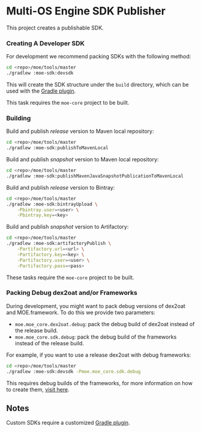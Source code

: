 # Multi-OS Engine SDK Publisher

This project creates a publishable SDK.

### Creating A Developer SDK

For development we recommend packing SDKs with the following method:

```sh
cd <repo>/moe/tools/master
./gradlew :moe-sdk:devsdk
```

This will create the SDK structure under the `build` directory, which can be used with the [Gradle plugin](https://github.com/multi-os-engine/moe-plugin-gradle).

This task requires the `moe-core` project to be built.

### Building

Build and publish _release_ version to Maven local repository:

```sh
cd <repo>/moe/tools/master
./gradlew :moe-sdk:publishToMavenLocal
```

Build and publish _snapshot_ version to Maven local repository:

```sh
cd <repo>/moe/tools/master
./gradlew :moe-sdk:publishMavenJavaSnapshotPublicationToMavenLocal
```

Build and publish _release_ version to Bintray:

```sh
cd <repo>/moe/tools/master
./gradlew :moe-sdk:bintrayUpload \
    -Pbintray.user=<user> \
    -Pbintray.key=<key>
```

Build and publish _snapshot_ version to Artifactory:

```sh
cd <repo>/moe/tools/master
./gradlew :moe-sdk:artifactoryPublish \
    -Partifactory.url=<url> \
    -Partifactory.key=<key> \
    -Partifactory.user=<user> \
    -Partifactory.pass=<pass>
```

These tasks require the `moe-core` project to be built.

### Packing Debug dex2oat and/or Frameworks

During development, you might want to pack debug versions of dex2oat and MOE.framework. To do this we provide two parameters:

- `moe.moe_core.dex2oat.debug`: pack the debug build of dex2oat instead of the release build.
- `moe.moe_core.sdk.debug`: pack the debug build of the frameworks instead of the release build.

For example, if you want to use a release dex2oat with debug frameworks:

```sh
cd <repo>/moe/tools/master
./gradlew :moe-sdk:devsdk -Pmoe.moe_core.sdk.debug
```

This requires debug builds of the frameworks, for more information on how to create them, [visit here](https://github.com/multi-os-engine/moe-core).

## Notes

Custom SDKs require a customized [Gradle plugin](https://github.com/multi-os-engine/moe-plugin-gradle).
